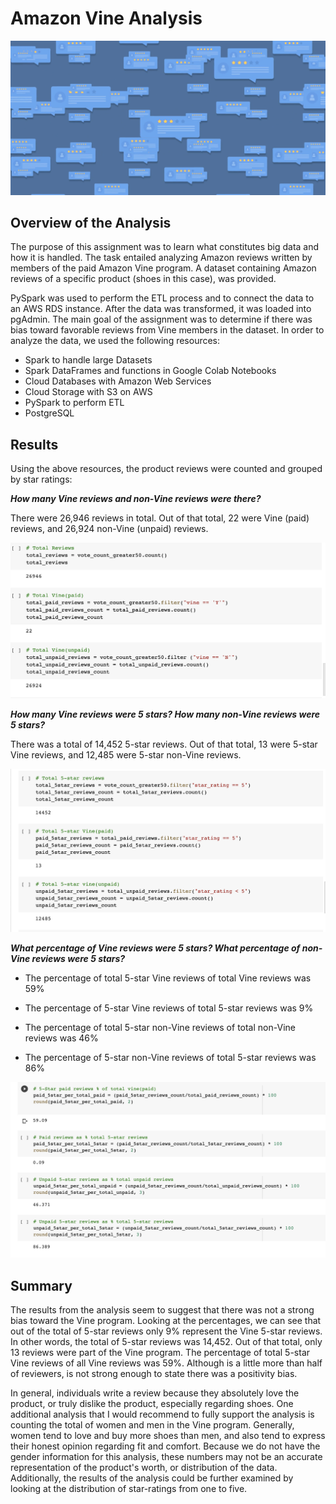 # Amazon Vine Analysis

![readme.PNG](PNGs/readme.png)


## Overview of the Analysis

The purpose of this assignment was to learn what constitutes big data and how it is handled. The task entailed analyzing Amazon reviews written by members of the paid Amazon Vine program. A dataset containing Amazon reviews of a specific product (shoes in this case), was provided. 

PySpark was used to perform the ETL process and to connect the data to an AWS RDS instance. After the data was transformed, it was loaded into pgAdmin. The main goal of the assignment was to determine if there was bias toward favorable reviews from Vine members in the dataset. In order to analyze the data, we used the following resources: 

- Spark to handle large Datasets
- Spark DataFrames and functions in Google Colab Notebooks
- Cloud Databases with Amazon Web Services
- Cloud Storage with S3 on AWS
- PySpark to perform ETL
- PostgreSQL


## Results

Using the above resources, the product reviews were counted and grouped by star ratings:


***How many Vine reviews and non-Vine reviews were there?***

There were 26,946 reviews in total. Out of that total, 22 were Vine (paid) reviews, and 26,924 non-Vine (unpaid) reviews. 


![vine_pu.PNG](PNGs/vine_pu.png)


***How many Vine reviews were 5 stars? How many non-Vine reviews were 5 stars?***

There was a total of 14,452 5-star reviews. Out of that total, 13 were 5-star Vine reviews, and 12,485 were 5-star non-Vine reviews.


![5-star.PNG](PNGs/5-star.png)


***What percentage of Vine reviews were 5 stars? What percentage of non-Vine reviews were 5 stars?***

- The percentage of total 5-star Vine reviews of total Vine reviews was 59%
- The percentage of 5-star Vine reviews of total 5-star reviews was 9%

- The percentage of total 5-star non-Vine reviews of total non-Vine reviews was 46% 
- The percentage of 5-star non-Vine reviews of total 5-star reviews was 86%


![perc.PNG](PNGs/perc.png)


## Summary

The results from the analysis seem to suggest that there was not a strong bias toward the Vine program. Looking at the percentages, we can see that out of the total of 5-star reviews only 9% represent the Vine 5-star reviews. In other words, the total of 5-star reviews was 14,452. Out of that total, only 13 reviews were part of the Vine program. The percentage of total 5-star Vine reviews of all Vine reviews was 59%. Although is a little more than half of reviewers, is not strong enough to state there was a positivity bias.

In general, individuals write a review because they absolutely love the product, or truly dislike the product, especially regarding shoes. One additional analysis that I would recommend to fully support the analysis is counting the total of women and men in the Vine program. Generally, women tend to love and buy more shoes than men, and also tend to express their honest opinion regarding fit and comfort. Because we do not have the gender information for this analysis, these numbers may not be an accurate representation of the product's worth, or distribution of the data. Additionally, the results of the analysis could be further  examined by looking at the distribution of star-ratings from one to five.
